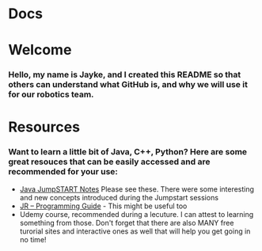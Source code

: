 # Docs

# Welcome
### Hello, my name is Jayke, and I created this README so that others can understand what GitHub is, and why we will use it for our robotics team. 

# Resources
### Want to learn a little bit of Java, C++, Python? Here are some great resouces that can be easily accessed and are recommended for your use: 
- [Java JumpSTART Notes](https://docs.google.com/document/d/1TN8PeRZ_455pX7VDXkkDT8wf5SE1azSoXGmkBUdX1G0/edit) Please see these. There were some interesting and new concepts introduced during the Jumpstart sessions
- [JR – Programming Guide](https://docs.google.com/document/d/1ZyfOs-sTVpmxXX_fBz1mrW3u9fFCxgpxnk7oMNgTGd0/edit?usp=sharing_eip&ts=5debf3d8) - This might be useful too
- Udemy course, recommended during a lecuture. I can attest to learning something from those. Don't forget that there are also MANY free turorial sites and interactive ones as well that will help you get going in no time!
